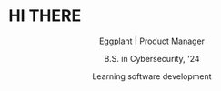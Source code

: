 # HI THERE
<p align="center">Eggplant | Product Manager</p>
<p align="center">B.S. in Cybersecurity, '24</p>
<p align="center">Learning software development</p>